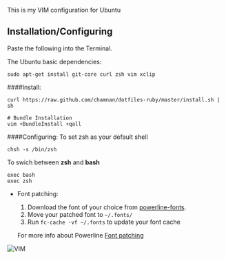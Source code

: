 This is my VIM configuration for Ubuntu

Installation/Configuring
------------------------
Paste the following into the Terminal.

The Ubuntu basic dependencies:

```
sudo apt-get install git-core curl zsh vim xclip 
```

####Install:

```
curl https://raw.github.com/chamnan/dotfiles-ruby/master/install.sh | sh

# Bundle Installation
vim +BundleInstall +qall
```
####Configuring:
To set zsh as your default shell
```
chsh -s /bin/zsh
```
To swich between **zsh** and **bash**
```
exec bash
exec zsh
```
- Font patching:
	1. Download the font of your choice from [powerline-fonts](https://github.com/Lokaltog/powerline-fonts).
	2. Move your patched font to `~/.fonts/`
	3. Run `fc-cache -vf ~/.fonts` to update your font cache

	For more info about Powerline [Font patching](https://powerline.readthedocs.org/en/latest/fontpatching.html)

![VIM](https://raw.github.com/chamnan/dotfiles/master/screenshot/VIM.png)
